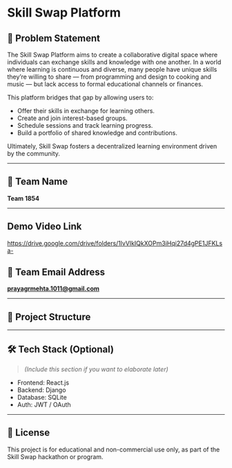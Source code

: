 # Skill Swap Platform

## 🚀 Problem Statement

The Skill Swap Platform aims to create a collaborative digital space where individuals can exchange skills and knowledge with one another. In a world where learning is continuous and diverse, many people have unique skills they’re willing to share — from programming and design to cooking and music — but lack access to formal educational channels or finances.

This platform bridges that gap by allowing users to:

- Offer their skills in exchange for learning others.
- Create and join interest-based groups.
- Schedule sessions and track learning progress.
- Build a portfolio of shared knowledge and contributions.

Ultimately, Skill Swap fosters a decentralized learning environment driven by the community.

---

## 👥 Team Name

**Team 1854**

---

## Demo Video Link
https://drive.google.com/drive/folders/1lvVlkIQkXOPm3iHqi27d4gPE1JFKLsa-

## 📧 Team Email Address

**prayagrmehta.1011@gmail.com**

---

## 📂 Project Structure


---

## 🛠️ Tech Stack (Optional)

> *(Include this section if you want to elaborate later)*

- Frontend: React.js
- Backend: Django
- Database: SQLite
- Auth: JWT / OAuth

---

## 📌 License

This project is for educational and non-commercial use only, as part of the Skill Swap hackathon or program.

